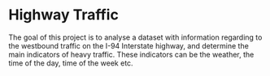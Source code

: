 # Highway Traffic

The goal of this project is to analyse a dataset with information regarding to the westbound traffic on the I-94 Interstate highway, and determine the main indicators of heavy traffic. These indicators can be the weather, the time of the day, time of the week etc.